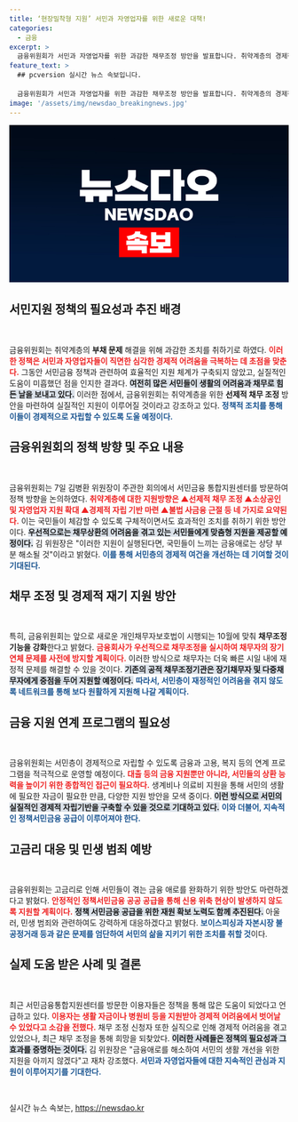 ```yaml
---
title: ‘현장밀착형 지원’ 서민과 자영업자를 위한 새로운 대책!
categories:
  - 금융
excerpt: >
  금융위원회가 서민과 자영업자를 위한 과감한 채무조정 방안을 발표합니다. 취약계층의 경제적 재기를 지원하기 위한 새로운 정책이 시행될 예정이며, 생존을 위한 서민 금융 지원이 한층 강화됩니다.
feature_text: >
  ## pcversion 실시간 뉴스 속보입니다.

  금융위원회가 서민과 자영업자를 위한 과감한 채무조정 방안을 발표합니다. 취약계층의 경제적 재기를 지원하기 위한 새로운 정책이 시행될 예정이며, 생존을 위한 서민 금융 지원이 한층 강화됩니다.
image: '/assets/img/newsdao_breakingnews.jpg'
---
```


<p><img src="/assets/img/newsdao_breakingnews.jpg" alt="pcversion 속보" /></p>

<h2 data-ke-size="size26">서민지원 정책의 필요성과 추진 배경</h2>

<p data-ke-size="size16">&nbsp;</p>

<p>금융위원회는 취약계층의 <strong>부채 문제</strong> 해결을 위해 과감한 조치를 취하기로 하였다. <b><span style="color: #ee2323;">이러한 정책은 서민과 자영업자들이 직면한 심각한 경제적 어려움을 극복하는 데 초점을 맞춘다.</span></b> 그동안 서민금융 정책과 관련하여 효율적인 지원 체계가 구축되지 않았고, 실질적인 도움이 미흡했던 점을 인지한 결과다. <b><span style="background-color: #21538527;">여전히 많은 서민들이 생활의 어려움과 채무로 힘든 날을 보내고 있다.</span></b> 이러한 점에서, 금융위원회는 취약계층을 위한 <strong>선제적 채무 조정</strong> 방안을 마련하여 실질적인 지원이 이루어질 것이라고 강조하고 있다. <b><span style="color: #1a5490;">정책적 조치를 통해 이들이 경제적으로 자립할 수 있도록 도울 예정이다.</span></b></p>

<h2 data-ke-size="size26">금융위원회의 정책 방향 및 주요 내용</h2>

<p data-ke-size="size16">&nbsp;</p>

<p>금융위원회는 7일 김병환 위원장이 주관한 회의에서 서민금융 통합지원센터를 방문하여 정책 방향을 논의하였다. <b><span style="color: #ee2323;">취약계층에 대한 지원방향은 ▲선제적 채무 조정 ▲소상공인 및 자영업자 지원 확대 ▲경제적 자립 기반 마련 ▲불법 사금융 근절 등 네 가지로 요약된다.</span></b> 이는 국민들이 체감할 수 있도록 구체적이면서도 효과적인 조치를 취하기 위한 방안이다. <b><span style="background-color: #21538527;">우선적으로는 채무상환의 어려움을 겪고 있는 서민들에게 맞춤형 지원을 제공할 예정이다.</span></b> 김 위원장은 "이러한 지원이 실행된다면, 국민들이 느끼는 금융애로는 상당 부분 해소될 것"이라고 밝혔다. <b><span style="color: #1a5490;">이를 통해 서민층의 경제적 여건을 개선하는 데 기여할 것이 기대된다.</span></b></p>

<h2 data-ke-size="size26">채무 조정 및 경제적 재기 지원 방안</h2>

<p data-ke-size="size16">&nbsp;</p>

<p>특히, 금융위원회는 앞으로 새로운 개인채무자보호법이 시행되는 10월에 맞춰 <strong>채무조정 기능을 강화</strong>한다고 밝혔다. <b><span style="color: #ee2323;">금융회사가 우선적으로 채무조정을 실시하여 채무자의 장기 연체 문제를 사전에 방지할 계획이다.</span></b> 이러한 방식으로 채무자는 더욱 빠른 시일 내에 재정적 문제를 해결할 수 있을 것이다. <b><span style="background-color: #21538527;">기존의 공적 채무조정기관은 장기채무자 및 다중채무자에게 중점을 두어 지원할 예정이다.</span></b> <b><span style="color: #1a5490;">따라서, 서민층이 재정적인 어려움을 겪지 않도록 네트워크를 통해 보다 원활하게 지원해 나갈 계획이다.</span></b></p>

<h2 data-ke-size="size26">금융 지원 연계 프로그램의 필요성</h2>

<p data-ke-size="size16">&nbsp;</p>

<p>금융위원회는 서민층이 경제적으로 자립할 수 있도록 금융과 고용, 복지 등의 연계 프로그램을 적극적으로 운영할 예정이다. <b><span style="color: #ee2323;">대출 등의 금융 지원뿐만 아니라, 서민들의 상환 능력을 높이기 위한 종합적인 접근이 필요하다.</span></b> 생계비나 의료비 지원을 통해 서민의 생활에 필요한 자금이 필요한 만큼, 다양한 지원 방안을 모색 중이다. <b><span style="background-color: #21538527;">이런 방식으로 서민의 실질적인 경제적 자립기반을 구축할 수 있을 것으로 기대하고 있다.</span></b> <b><span style="color: #1a5490;">이와 더불어, 지속적인 정책서민금융 공급이 이루어져야 한다.</span></b></p>

<h2 data-ke-size="size26">고금리 대응 및 민생 범죄 예방</h2>

<p data-ke-size="size16">&nbsp;</p>

<p>금융위원회는 고금리로 인해 서민들이 겪는 금융 애로를 완화하기 위한 방안도 마련하겠다고 밝혔다. <b><span style="color: #ee2323;">안정적인 정책서민금융 공공 공급을 통해 신용 위축 현상이 발생하지 않도록 지원할 계획이다.</span></b> <b><span style="background-color: #21538527;">정책 서민금융 공급을 위한 재원 확보 노력도 함께 추진된다.</span></b> 아울러, 민생 범죄와 관련하여도 강력하게 대응하겠다고 밝혔다. <b><span style="color: #1a5490;">보이스피싱과 자본시장 불공정거래 등과 같은 문제를 엄단하여 서민의 삶을 지키기 위한 조치를 취할 것</span></b>이다.</p>

<h2 data-ke-size="size26">실제 도움 받은 사례 및 결론</h2>

<p data-ke-size="size16">&nbsp;</p>

<p>최근 서민금융통합지원센터를 방문한 이용자들은 정책을 통해 많은 도움이 되었다고 언급하고 있다. <b><span style="color: #ee2323;">이용자는 생활 자금이나 병원비 등을 지원받아 경제적 어려움에서 벗어날 수 있었다고 소감을 전했다.</span></b> 채무 조정 신청자 또한 실직으로 인해 경제적 어려움을 겪고 있었으나, 최근 채무 조정을 통해 희망을 되찾았다. <b><span style="background-color: #21538527;">이러한 사례들은 정책의 필요성과 그 효과를 증명하는 것이다.</span></b> 김 위원장은 "금융애로를 해소하여 서민의 생활 개선을 위한 지원을 아끼지 않겠다"고 재차 강조했다. <b><span style="color: #1a5490;">서민과 자영업자들에 대한 지속적인 관심과 지원이 이루어지기를 기대한다.</span></b></p>

<p data-ke-size="size16">&nbsp;</p>
실시간 뉴스 속보는, <a href="https://newsdao.kr" rel="dofollow">https://newsdao.kr</a>


